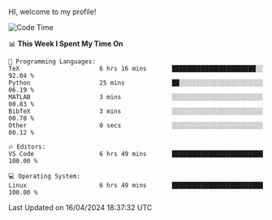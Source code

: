 HI, welcome to my profile!
<!--START_SECTION:waka-->
![Code Time](http://img.shields.io/badge/Code%20Time-1%2C852%20hrs%203%20mins-blue)

📊 **This Week I Spent My Time On** 

```text
💬 Programming Languages: 
TeX                      6 hrs 16 mins       ███████████████████████░░   92.04 % 
Python                   25 mins             ██░░░░░░░░░░░░░░░░░░░░░░░   06.19 % 
MATLAB                   3 mins              ░░░░░░░░░░░░░░░░░░░░░░░░░   00.83 % 
BibTeX                   3 mins              ░░░░░░░░░░░░░░░░░░░░░░░░░   00.78 % 
Other                    0 secs              ░░░░░░░░░░░░░░░░░░░░░░░░░   00.12 % 

🔥 Editors: 
VS Code                  6 hrs 49 mins       █████████████████████████   100.00 % 

💻 Operating System: 
Linux                    6 hrs 49 mins       █████████████████████████   100.00 % 
```


 Last Updated on 16/04/2024 18:37:32 UTC
<!--END_SECTION:waka-->
